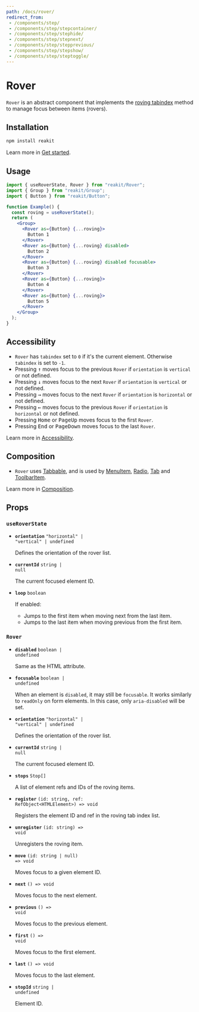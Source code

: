 ```yaml
---
path: /docs/rover/
redirect_from:
 - /components/step/
 - /components/step/stepcontainer/
 - /components/step/stephide/
 - /components/step/stepnext/
 - /components/step/stepprevious/
 - /components/step/stepshow/
 - /components/step/steptoggle/
---
```


# Rover

`Rover` is an abstract component that implements the [roving tabindex](https://www.w3.org/TR/wai-aria-practices-1.1/#kbd_roving_tabindex) method to manage focus between items (rovers).

<carbon-ad></carbon-ad>

## Installation

```sh
npm install reakit
```

Learn more in [Get started](/docs/get-started/).

## Usage

```jsx
import { useRoverState, Rover } from "reakit/Rover";
import { Group } from "reakit/Group";
import { Button } from "reakit/Button";

function Example() {
  const roving = useRoverState();
  return (
    <Group>
      <Rover as={Button} {...roving}>
        Button 1
      </Rover>
      <Rover as={Button} {...roving} disabled>
        Button 2
      </Rover>
      <Rover as={Button} {...roving} disabled focusable>
        Button 3
      </Rover>
      <Rover as={Button} {...roving}>
        Button 4
      </Rover>
      <Rover as={Button} {...roving}>
        Button 5
      </Rover>
    </Group>
  );
}
```

## Accessibility

- `Rover` has `tabindex` set to `0` if it's the current element. Otherwise `tabindex` is set to `-1`.
- Pressing <kbd>↑</kbd> moves focus to the previous `Rover` if `orientation` is `vertical` or not defined.
- Pressing <kbd>↓</kbd> moves focus to the next `Rover` if `orientation` is `vertical` or not defined.
- Pressing <kbd>→</kbd> moves focus to the next `Rover` if `orientation` is `horizontal` or not defined.
- Pressing <kbd>←</kbd> moves focus to the previous `Rover` if `orientation` is `horizontal` or not defined.
- Pressing <kbd>Home</kbd> or <kbd>PageUp</kbd> moves focus to the first `Rover`.
- Pressing <kbd>End</kbd> or <kbd>PageDown</kbd> moves focus to the last `Rover`.

Learn more in [Accessibility](/docs/accessibility/).

## Composition

- `Rover` uses [Tabbable](/docs/tabbable/), and is used by [MenuItem](/docs/menu/), [Radio](/docs/radio/), [Tab](/docs/tab/) and [ToolbarItem](/docs/toolbar/).

Learn more in [Composition](/docs/composition/#props-hooks).

## Props

<!-- Automatically generated -->

### `useRoverState`

- **`orientation`**
  <code>&#34;horizontal&#34; | &#34;vertical&#34; | undefined</code>

  Defines the orientation of the rover list.

- **`currentId`**
  <code>string | null</code>

  The current focused element ID.

- **`loop`**
  <code>boolean</code>

  If enabled:
  - Jumps to the first item when moving next from the last item.
  - Jumps to the last item when moving previous from the first item.

### `Rover`

- **`disabled`**
  <code>boolean | undefined</code>

  Same as the HTML attribute.

- **`focusable`**
  <code>boolean | undefined</code>

  When an element is `disabled`, it may still be `focusable`. It works
similarly to `readOnly` on form elements. In this case, only
`aria-disabled` will be set.

- **`orientation`**
  <code>&#34;horizontal&#34; | &#34;vertical&#34; | undefined</code>

  Defines the orientation of the rover list.

- **`currentId`**
  <code>string | null</code>

  The current focused element ID.

- **`stops`**
  <code>Stop[]</code>

  A list of element refs and IDs of the roving items.

- **`register`**
  <code>(id: string, ref: RefObject&#60;HTMLElement&#62;) =&#62; void</code>

  Registers the element ID and ref in the roving tab index list.

- **`unregister`**
  <code>(id: string) =&#62; void</code>

  Unregisters the roving item.

- **`move`**
  <code>(id: string | null) =&#62; void</code>

  Moves focus to a given element ID.

- **`next`**
  <code>() =&#62; void</code>

  Moves focus to the next element.

- **`previous`**
  <code>() =&#62; void</code>

  Moves focus to the previous element.

- **`first`**
  <code>() =&#62; void</code>

  Moves focus to the first element.

- **`last`**
  <code>() =&#62; void</code>

  Moves focus to the last element.

- **`stopId`**
  <code>string | undefined</code>

  Element ID.
